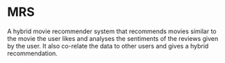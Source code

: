 # MRS
A hybrid movie recommender system that recommends movies similar to the movie the user likes and analyses the sentiments of the reviews given by the user. It also co-relate the data to other users and gives a hybrid recommendation.
